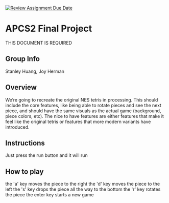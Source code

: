 [![Review Assignment Due Date](https://classroom.github.com/assets/deadline-readme-button-24ddc0f5d75046c5622901739e7c5dd533143b0c8e959d652212380cedb1ea36.svg)](https://classroom.github.com/a/syDSSnTt)
# APCS2 Final Project
THIS DOCUMENT IS REQUIRED
## Group Info
Stanley Huang, Joy Herman
## Overview
We’re going to recreate the original NES tetris in processing. This should include the core features, like being able to rotate pieces and see the next piece, and should have the same visuals as the actual game (background, piece colors, etc). The nice to have features are either features that make it feel like the original tetris or features that more modern variants have introduced.
## Instructions
Just press the run button and it will run

## How to play
the 'a' key moves the piece to the right
the 'd' key moves the piece to the left
the 's' key drops the piece all the way to the bottom
the 'r' key rotates the piece
the enter key starts a new game
